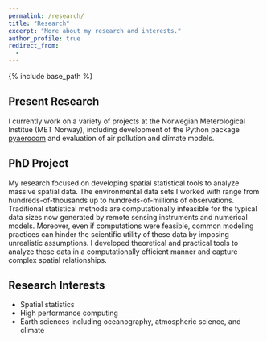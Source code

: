```yaml
---
permalink: /research/
title: "Research"
excerpt: "More about my research and interests."
author_profile: true
redirect_from:
  -
---
```


{% include base_path %}

## Present Research
I currently work on a variety of projects at the Norwegian Meterological Institue (MET Norway), including development of the Python package [pyaerocom](https://pypi.org/project/pyaerocom/) and evaluation of air pollution and climate models.

## PhD Project
My research focused on developing spatial statistical tools to analyze massive spatial data. The environmental data sets I worked with range from hundreds-of-thousands up to hundreds-of-millions of observations. Traditional statistical methods are computationally infeasible for the typical data sizes now generated by remote sensing instruments and numerical models. Moreover, even if computations were feasible, common modeling practices can hinder the scientific utility of these data by imposing unrealistic assumptions. I developed theoretical and practical tools to analyze these data in a computationally efficient manner and capture complex spatial relationships.

## Research Interests
- Spatial statistics
- High performance computing
- Earth sciences including oceanography, atmospheric science, and climate
